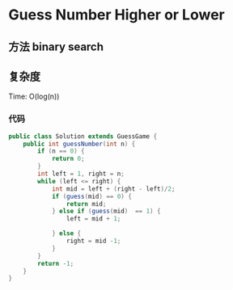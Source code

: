 # Guess Number Higher or Lower
## 方法 binary search
## 复杂度
Time: O(log(n))
### 代码

```java
public class Solution extends GuessGame {
    public int guessNumber(int n) {
        if (n == 0) {
            return 0;
        }
        int left = 1, right = n;
        while (left <= right) {
            int mid = left + (right - left)/2;
            if (guess(mid) == 0) {
                return mid;
            } else if (guess(mid)  == 1) {
                left = mid + 1;

            } else {
                right = mid -1;
            }
        }
        return -1;
    }
}
```
